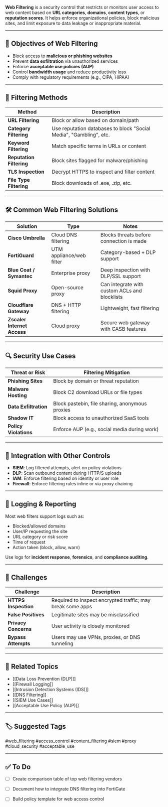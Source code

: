 **Web Filtering** is a security control that restricts or monitors user access to web content based on **URL categories**, **domains**, **content types**, or **reputation scores**. It helps enforce organizational policies, block malicious sites, and limit exposure to data leakage or inappropriate material.

---

## 🎯 Objectives of Web Filtering

- Block access to **malicious or phishing websites**
- Prevent **data exfiltration** via unauthorized services
- Enforce **acceptable use policies (AUP)**
- Control **bandwidth usage** and reduce productivity loss
- Comply with regulatory requirements (e.g., CIPA, HIPAA)

---

## 🧱 Filtering Methods

| Method             | Description                                      |
|--------------------|--------------------------------------------------|
| **URL Filtering**   | Block or allow based on domain/path              |
| **Category Filtering** | Use reputation databases to block "Social Media", "Gambling", etc. |
| **Keyword Filtering** | Match specific terms in URLs or content        |
| **Reputation Filtering** | Block sites flagged for malware/phishing   |
| **TLS Inspection** | Decrypt HTTPS to inspect and filter content      |
| **File Type Filtering** | Block downloads of .exe, .zip, etc.         |

---

## 🛠 Common Web Filtering Solutions

| Solution             | Type                | Notes                                     |
|----------------------|---------------------|-------------------------------------------|
| **Cisco Umbrella**   | Cloud DNS filtering | Blocks threats before connection is made  |
| **FortiGuard**       | UTM appliance/web filter | Category-based + DLP support          |
| **Blue Coat / Symantec** | Enterprise proxy | Deep inspection with DLP/SSL support     |
| **Squid Proxy**      | Open-source proxy    | Can integrate with custom ACLs and blocklists |
| **Cloudflare Gateway** | DNS + HTTP filtering | Lightweight, fast filtering              |
| **Zscaler Internet Access** | Cloud proxy | Secure web gateway with CASB features     |

---

## 🔍 Security Use Cases

| Threat or Risk         | Filtering Mitigation                          |
|-------------------------|------------------------------------------------|
| **Phishing Sites**      | Block by domain or threat reputation           |
| **Malware Hosting**     | Block C2 download URLs or file types           |
| **Data Exfiltration**   | Block pastebin, file sharing, anonymous proxies|
| **Shadow IT**           | Block access to unauthorized SaaS tools       |
| **Policy Violations**   | Enforce AUP (e.g., social media during work)   |

---

## 🧠 Integration with Other Controls

- **SIEM**: Log filtered attempts, alert on policy violations
- **DLP**: Scan outbound content during HTTP/S uploads
- **IAM**: Enforce filtering based on identity or user role
- **Firewall**: Enforce filtering rules inline or via proxy chaining

---

## 📄 Logging & Reporting

Most web filters support logs such as:

- Blocked/allowed domains
- User/IP requesting the site
- URL category or risk score
- Time of request
- Action taken (block, allow, warn)

Use logs for **incident response**, **forensics**, and **compliance auditing**.

---

## 🔐 Challenges

| Challenge                 | Description                                      |
|---------------------------|--------------------------------------------------|
| **HTTPS Inspection**      | Required to inspect encrypted traffic; may break some apps |
| **False Positives**       | Legitimate sites may be misclassified            |
| **Privacy Concerns**      | User activity is closely monitored               |
| **Bypass Attempts**       | Users may use VPNs, proxies, or DNS tunneling    |

---

## 🧠 Related Topics

- [[Data Loss Prevention (DLP)]]
- [[Firewall Logging]]
- [[Intrusion Detection Systems (IDS)]]
- [[DNS Filtering]]
- [[SIEM Use Cases]]
- [[Acceptable Use Policy (AUP)]]

---

## 🏷 Suggested Tags

#web_filtering #access_control #content_filtering #siem #proxy #cloud_security #acceptable_use

---

## ✅ To Do

- [ ] Create comparison table of top web filtering vendors
- [ ] Document how to integrate DNS filtering into FortiGate
- [ ] Build policy template for web access control

